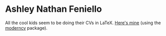Ashley Nathan Feniello
======================

All the cool kids seem to be doing their CVs in LaTeX. [Here's mine](cv.pdf) (using the [moderncv](http://www.ctan.org/pkg/moderncv) package).
